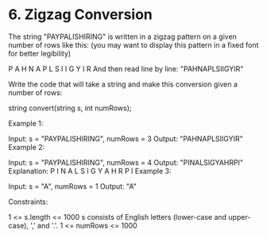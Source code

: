 # 6. Zigzag Conversion

The string "PAYPALISHIRING" is written in a zigzag pattern on a given number of rows like this: (you may want to display this pattern in a fixed font for better legibility)

P A H N
A P L S I I G
Y I R
And then read line by line: "PAHNAPLSIIGYIR"

Write the code that will take a string and make this conversion given a number of rows:

string convert(string s, int numRows);

Example 1:

Input: s = "PAYPALISHIRING", numRows = 3
Output: "PAHNAPLSIIGYIR"
Example 2:

Input: s = "PAYPALISHIRING", numRows = 4
Output: "PINALSIGYAHRPI"
Explanation:
P I N
A L S I G
Y A H R
P I
Example 3:

Input: s = "A", numRows = 1
Output: "A"

Constraints:

1 <= s.length <= 1000
s consists of English letters (lower-case and upper-case), ',' and '.'.
1 <= numRows <= 1000
